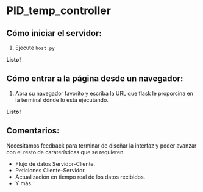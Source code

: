 # PID_temp_controller

## Cómo iniciar el servidor:

1. Ejecute ``host.py``

**Listo!**


## Cómo entrar a la página desde un navegador:
1. Abra su navegador favorito y escriba la URL que flask le proporcina en la terminal dónde lo está ejecutando.

**Listo!**

## Comentarios:
Necesitamos feedback para terminar de diseñar la interfaz y poder avanzar con el resto de caraterísticas que se requieren.

- Flujo de datos Servidor-Cliente.
- Peticiones Cliente-Servidor.
- Actualización en tiempo real de los datos recibidos.
- Y más.

